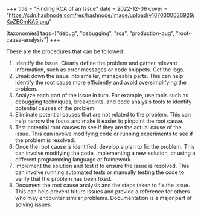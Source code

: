 +++
title = "Finding RCA of an Issue"
date = 2022-12-06
cover = "https://cdn.hashnode.com/res/hashnode/image/upload/v1670300636929/KoZEGmKA5.png"

[taxonomies]
tags=["debug", "debugging", "rca", "production-bug", "root-cause-analysis"]
+++

These are the procedures that can be followed:

1. Identify the issue. Clearly define the problem and gather relevant information, such as error messages or code snippets. Get the logs.
2. Break down the issue into smaller, manageable parts. This can help identify the root cause more efficiently and avoid oversimplifying the problem.
3. Analyze each part of the issue in turn. For example, use tools such as debugging techniques, breakpoints, and code analysis tools to identify potential causes of the problem.
4. Eliminate potential causes that are not related to the problem. This can help narrow the focus and make it easier to pinpoint the root cause.
5. Test potential root causes to see if they are the actual cause of the issue. This can involve modifying code or running experiments to see if the problem is resolved.
6. Once the root cause is identified, develop a plan to fix the problem. This can involve modifying the code, implementing a new solution, or using a different programming language or framework.
7. Implement the solution and test it to ensure the issue is resolved. This can involve running automated tests or manually testing the code to verify that the problem has been fixed.
8. Document the root cause analysis and the steps taken to fix the issue. This can help prevent future issues and provide a reference for others who may encounter similar problems. Documentation is a major part of solving issues.
